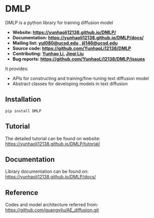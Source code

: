 # DMLP
DMLP is a python library for training diffusion model
- **Website: https://yunhaoli12138.github.io/DMLP/** 
- **Documentation: https://yunhaoli12138.github.io/DMLP/docs/** 
- **Mailing list: yul080@ucsd.edu , jil146@ucsd.edu** 
- **Source code: https://github.com/YunhaoLi12138/DMLP** 
- **Contributing: [Yunhao Li](https://github.com/YunhaoLi12138), [Jieqi Liu](https://github.com/DDDyylan)** 
- **Bug reports: https://github.com/YunhaoLi12138/DMLP/issues** 

It provides:

- APIs for constructing and training/fine-tuning text diffusion model 
- Abstract classes for developing models in text diffusion

## Installation
```
pip install DMLP
```

## Tutorial
The detailed tutorial can be found on website: https://yunhaoli12138.github.io/DMLP/tutorial/

## Documentation
Library documentation can be found on: https://yunhaoli12138.github.io/DMLP/docs/

## Reference
Codes and model architecture referred from: https://github.com/guangyliu/AE_diffusion.git

